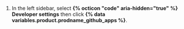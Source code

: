 1. In the left sidebar, select **{% octicon "code" aria-hidden="true" %} Developer settings** then click **{% data variables.product.prodname_github_apps %}**.
